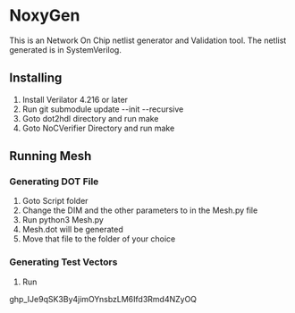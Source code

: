# NoxyGen

This is an Network On Chip netlist generator and Validation tool. The netlist generated is in SystemVerilog.

## Installing

 1. Install Verilator 4.216 or later
 2. Run git submodule update --init --recursive
 3. Goto dot2hdl directory and run make
 4. Goto NoCVerifier Directory and run make

## Running Mesh

### Generating DOT File
 1. Goto Script folder
 2. Change the DIM and the other parameters to in the Mesh.py file
 3. Run python3 Mesh.py
 4. Mesh<DIM><DIM>.dot will be generated
 5. Move that file to the folder of your choice
 
### Generating Test Vectors
 1. Run 
 
 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
